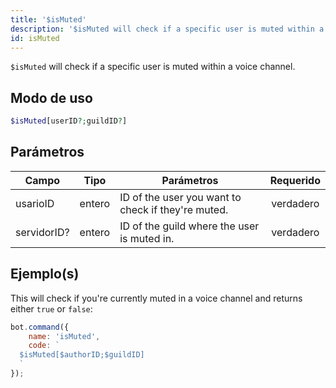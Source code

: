 ```yaml
---
title: '$isMuted'
description: '$isMuted will check if a specific user is muted within a voice channel.'
id: isMuted
---
```


`$isMuted` will check if a specific user is muted within a voice channel.

## Modo de uso

```php
$isMuted[userID?;guildID?]
```

## Parámetros

| Campo       | Tipo   | Parámetros                                         | Requerido |
| ----------- | ------ | -------------------------------------------------- |:---------:|
| usarioID    | entero | ID of the user you want to check if they're muted. | verdadero |
| servidorID? | entero | ID of the guild where the user is muted in.        | verdadero |

## Ejemplo(s)

This will check if you're currently muted in a voice channel and returns either `true` or `false`:

```javascript
bot.command({
    name: 'isMuted',
    code: `
  $isMuted[$authorID;$guildID]
  `
});
```
